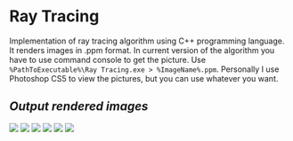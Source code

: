 # Ray Tracing
Implementation of ray tracing algorithm using C++ programming language. It renders images in .ppm format.
In current version of the algorithm you have to use command console to get the picture.
Use ``%PathToExecutable%\Ray Tracing.exe > %ImageName%.ppm``. Personally I use Photoshop CS5 to view the pictures, but you can use whatever you want.
## _Output rendered images_
![](../main/demos/Final.png)
![](../main/demos/Balls_high_res.png)
![](../main/demos/CornellBox.png)
![](../main/demos/CornellSmoke.png)
![](../main/demos/LightSphere.png)
![](../main/demos/Earth.png)
